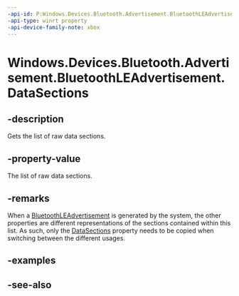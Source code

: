 ```yaml
---
-api-id: P:Windows.Devices.Bluetooth.Advertisement.BluetoothLEAdvertisement.DataSections
-api-type: winrt property
-api-device-family-note: xbox
---
```


<!-- Property syntax
public Windows.Foundation.Collections.IVector<Windows.Devices.Bluetooth.Advertisement.BluetoothLEAdvertisementDataSection> DataSections { get; }
-->

# Windows.Devices.Bluetooth.Advertisement.BluetoothLEAdvertisement.DataSections

## -description
Gets the list of raw data sections.

## -property-value
The list of raw data sections.

## -remarks
When a [BluetoothLEAdvertisement](bluetoothleadvertisement.md) is generated by the system, the other properties are different representations of the sections contained within this list. As such, only the [DataSections](bluetoothleadvertisement_datasections.md) property needs to be copied when switching between the different usages.

## -examples

## -see-also
